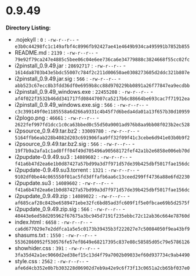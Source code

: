 0.9.49
======

**Directory Listing:**

 - .nojekyll : `0` : `-rw-r--r--` - `e3b0c44298fc1c149afbf4c8996fb92427ae41e4649b934ca495991b7852b855`
 - README.md : `2139` : `-rw-r--r--` - `79e92f79ca247e4885c5bee06c04e6ee736ca6e34779888c3824668f55cc02fc`
 - i2pinstall_0.9.49.jar : `28692717` : `-rw-r--r--` - `1614da8703b43e5bdc55007c784f2c211d00650ae0308273605d2ddc321b807e`
 - i2pinstall_0.9.49.jar.sig : `566` : `-rw-r--r--` - `abb523c67ecc8b3fdd36df0e6959b8cc88d970229bb0891a26f77847ea9ecdbb`
 - i2pinstall_0.9.49_windows.exe : `22455208` : `-rw-r--r--` - `af4f022f3532b46dd341717fd08447007ca5217b6c88664be693cac7f71912ea`
 - i2pinstall_0.9.49_windows.exe.sig : `566` : `-rw-r--r--` - `c3c399149f0e1185558a6d266a9331c4b45f7d6beda4da01a13f657b30d10959`
 - i2plogo.png : `46661` : `-rw-r--r--` - `2622fef997fd1dcc1c0ca63bbed0c55d50a9001ad976b8aa9bb08f023b2ec528`
 - i2psource_0.9.49.tar.bz2 : `33009780` : `-rw-r--r--` - `5164ffb6eab228b4082d203c691906faa9ff32f09f41c3cebe6d941e03b0b9f2`
 - i2psource_0.9.49.tar.bz2.sig : `566` : `-rw-r--r--` - `19f7b9a2afa1c1ad8fff04f49d705496a90568172fef42a1b2e6858e006eb70d`
 - i2pupdate-0.9.49.su3 : `14089602` : `-rw-r--r--` - `f41a6b47d2ea6e1b0d87427a57bd99a3d7f971d57de39b425dbf5017fae156dc`
 - i2pupdate-0.9.49.su3.torrent : `1321` : `-rw-r--r--` - `9102df0be44c065550f01ac5fd3dffafb6aa6c13ceed299ff4736a88e6fd2230`
 - i2pupdate.su3 : `14089602` : `-rw-r--r--` - `f41a6b47d2ea6e1b0d87427a57bd99a3d7f971d57de39b425dbf5017fae156dc`
 - i2pupdate_0.9.49.zip : `14089022` : `-rw-r--r--` - `af685caf28c842be6589471ebe32fc6bd85ad3fc609f1f5e0fbcae69b5d2575f`
 - i2pupdate_0.9.49.zip.sig : `566` : `-rw-r--r--` - `40443e6ed58d205962f67675a3bc945d7191f235ebbc72c12ab36c664e78760d`
 - index.html : `6658` : `-rw-r--r--` - `ca6d677029e7e2ddfca1a5e5c0173b39435b3f222027e7c50084050f9ea43bf9`
 - shasums.txt : `1550` : `-rw-r--r--` - `55362860952f530576fe57ef8649e68217395c837e08c58585d05c79e5786126`
 - showhider.css : `391` : `-rw-r--r--` - `3fa35d42a1ec9060d2ed38ef15c13d4f79a7002b09033ef60d937734c9ab4490`
 - style.css : `2562` : `-rw-r--r--` - `afe6d4cb352e0b7b303228d06902d7eb9a42e9c6f73f13c0651a2cb65bf037e0`
